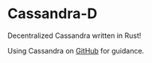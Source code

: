 # Cassandra-D
Decentralized Cassandra written in Rust!

Using Cassandra on [GitHub](https://github.com/apache/cassandra.git) for guidance.